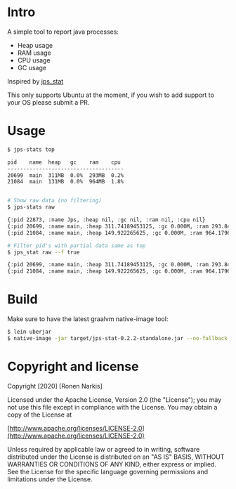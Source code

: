 # Intro

A simple tool to report java processes:

* Heap usage
* RAM usage
* CPU usage
* GC usage

Inspired by [jps_stat](https://github.com/amarjeetanandsingh/jps_stat)

This only supports Ubuntu at the moment, if you wish to add support to your OS please submit a PR.

# Usage

```bash
$ jps-stats top

pid    name  heap   gc    ram    cpu
-------------------------------------
20699  main  311MB  0.0%  293MB  0.2%
21084  main  131MB  0.0%  964MB  1.8%


# Show raw data (no filtering)
$ jps-stats raw

{:pid 22873, :name Jps, :heap nil, :gc nil, :ram nil, :cpu nil}
{:pid 20699, :name main, :heap 311.74189453125, :gc 0.000M, :ram 293.8486328125, :cpu 0.2M}
{:pid 21084, :name main, :heap 149.922265625, :gc 0.000M, :ram 964.1796875, :cpu 1.8M}

# Filter pid's with partial data same as top
$ jps_stat raw --f true

{:pid 20699, :name main, :heap 311.74189453125, :gc 0.000M, :ram 293.8486328125, :cpu 0.2M}
{:pid 21084, :name main, :heap 149.922265625, :gc 0.000M, :ram 964.1796875, :cpu 1.8M}

```

# Build

Make sure to have the latest graalvm native-image tool:

```bash
$ lein uberjar
$ native-image -jar target/jps-stat-0.2.2-standalone.jar --no-fallback --report-unsupported-elements-at-runtime --initialize-at-build-time --allow-incomplete-classpath
```

# Copyright and license

Copyright [2020] [Ronen Narkis]

Licensed under the Apache License, Version 2.0 (the "License");
you may not use this file except in compliance with the License.
You may obtain a copy of the License at

  [http://www.apache.org/licenses/LICENSE-2.0](http://www.apache.org/licenses/LICENSE-2.0)

Unless required by applicable law or agreed to in writing, software
distributed under the License is distributed on an "AS IS" BASIS,
WITHOUT WARRANTIES OR CONDITIONS OF ANY KIND, either express or implied.
See the License for the specific language governing permissions and
limitations under the License.


